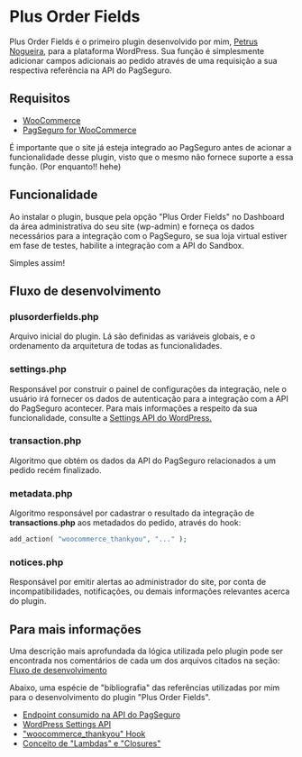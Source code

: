 # Plus Order Fields

Plus Order Fields é o primeiro plugin desenvolvido por mim, [Petrus Nogueira](https://github.com/SamuraiPetrus), para a plataforma WordPress. Sua função é simplesmente adicionar campos adicionais ao pedido através de uma requisição a sua respectiva referência na API do PagSeguro.

## Requisitos

* [WooCommerce](https://br.wordpress.org/plugins/woocommerce/)
* [PagSeguro for WooCommerce](https://br.wordpress.org/plugins/woocommerce-pagseguro/)

É importante que o site já esteja integrado ao PagSeguro antes de acionar a funcionalidade desse plugin, visto que o mesmo não fornece suporte a essa função. (Por enquanto!! hehe)

## Funcionalidade

Ao instalar o plugin, busque pela opção "Plus Order Fields" no Dashboard da área administrativa do seu site (wp-admin) e forneça os dados necessários para a integração com o PagSeguro, se sua loja virtual estiver em fase de testes, habilite a integração com a API do Sandbox.

Simples assim!

## Fluxo de desenvolvimento

### plusorderfields.php
Arquivo inicial do plugin. Lá são definidas as variáveis globais, e o ordenamento da arquitetura de todas as funcionalidades.

### settings.php
Responsável por construir o painel de configurações da integração, nele o usuário irá fornecer os dados de autenticação para a integração com a API do PagSeguro acontecer. Para mais informações a respeito da sua funcionalidade, consulte a [Settings API do WordPress.](https://developer.wordpress.org/plugins/settings/settings-api/)

### transaction.php
Algoritmo que obtém os dados da API do PagSeguro relacionados a um pedido recém finalizado.

### metadata.php
Algoritmo responsável por cadastrar o resultado da integração de **transactions.php** aos metadados do pedido, através do hook:

```php
add_action( "woocommerce_thankyou", "..." );
```

### notices.php
Responsável por emitir alertas ao administrador do site, por conta de incompatibilidades, notificações, ou demais informações relevantes acerca do plugin.


## Para mais informações

Uma descrição mais aprofundada da lógica utilizada pelo plugin pode ser encontrada nos comentários de cada um dos arquivos citados na seção: [Fluxo de desenvolvimento](https://github.com/SamuraiPetrus/plusorderfields/#fluxo-de-desenvolvimento)

Abaixo, uma espécie de "bibliografia" das referências utilizadas por mim para o desenvolvimento do plugin "Plus Order Fields".
* [Endpoint consumido na API do PagSeguro](https://dev.pagseguro.uol.com.br/reference/checkout-transparente#api-checkout-transparente-consulta-transacoes-por-data-ou-codigo-de-referencia)
* [WordPress Settings API](https://developer.wordpress.org/plugins/settings/settings-api/)
* ["woocommerce_thankyou" Hook](http://hookr.io/actions/woocommerce_thankyou/)
* [Conceito de "Lambdas" e "Closures"](https://culttt.com/2013/03/25/what-are-php-lambdas-and-closures/)
